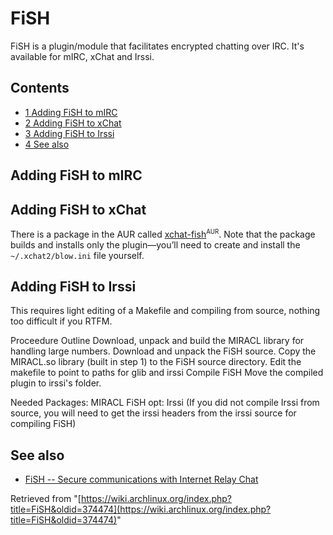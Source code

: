 # FiSH

FiSH is a plugin/module that facilitates encrypted chatting over IRC. It's available for mIRC, xChat and Irssi.

## Contents

*   [1 Adding FiSH to mIRC](#Adding_FiSH_to_mIRC)
*   [2 Adding FiSH to xChat](#Adding_FiSH_to_xChat)
*   [3 Adding FiSH to Irssi](#Adding_FiSH_to_Irssi)
*   [4 See also](#See_also)

## Adding FiSH to mIRC

## Adding FiSH to xChat

There is a package in the AUR called [xchat-fish](https://aur.archlinux.org/packages/xchat-fish/)<sup><small>AUR</small></sup>. Note that the package builds and installs only the plugin—you’ll need to create and install the `~/.xchat2/blow.ini` file yourself.

## Adding FiSH to Irssi

This requires light editing of a Makefile and compiling from source, nothing too difficult if you RTFM.

Proceedure Outline Download, unpack and build the MIRACL library for handling large numbers. Download and unpack the FiSH source. Copy the MIRACL.so library (built in step 1) to the FiSH source directory. Edit the makefile to point to paths for glib and irssi Compile FiSH Move the compiled plugin to irssi's folder.

Needed Packages: MIRACL FiSH opt: Irssi (If you did not compile Irssi from source, you will need to get the irssi headers from the irssi source for compiling FiSH)

## See also

*   [FiSH -- Secure communications with Internet Relay Chat](http://ultrx.net/doc/fish/)

Retrieved from "[https://wiki.archlinux.org/index.php?title=FiSH&oldid=374474](https://wiki.archlinux.org/index.php?title=FiSH&oldid=374474)"